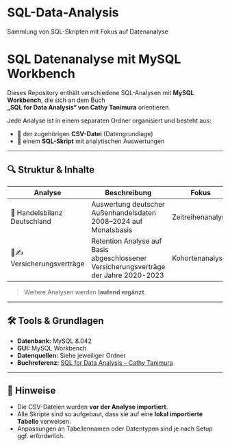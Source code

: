 # SQL-Data-Analysis
Sammlung von SQL-Skripten mit Fokus auf Datenanalyse

# SQL Datenanalyse mit MySQL Workbench

Dieses Repository enthält verschiedene SQL-Analysen mit **MySQL Workbench**, die sich an dem Buch  
**„SQL for Data Analysis“ von Cathy Tanimura** orientieren.

Jede Analyse ist in einem separaten Ordner organisiert und besteht aus:
- 📄 der zugehörigen **CSV-Datei** (Datengrundlage)
- 🧠 einem **SQL-Skript** mit analytischen Auswertungen

---

## 🔍 Struktur & Inhalte

| Analyse | Beschreibung | Fokus | Link |
|--------|--------------|------|------|
| 🚗 Handelsbilanz Deutschland | Auswertung deutscher Außenhandelsdaten 2008–2024 auf Monatsbasis| Zeitreihenanalyse | [Zum Ordner](./01_Zeitreihenanalysen) |
| 📄✍️ Versicherungsverträge | Retention Analyse auf Basis abgeschlossener Versicherungsverträge der Jahre 2020-2023 | Kohortenanalyse | [Zum Ordner](./02_Kohortenanalyse) |

> Weitere Analysen werden **laufend ergänzt**.

---

## 🛠️ Tools & Grundlagen

- **Datenbank:** MySQL 8.042
- **GUI:** MySQL Workbench
- **Datenquellen:** Siehe jeweiliger Ordner
- **Buchreferenz:** [SQL for Data Analysis – Cathy Tanimura](https://www.oreilly.com/library/view/sql-for-data/9781492088787/)

---

## 📌 Hinweise

- Die CSV-Dateien wurden **vor der Analyse importiert**.
- Alle Skripte sind so aufgebaut, dass sie auf eine **lokal importierte Tabelle** verweisen.
- Anpassungen an Tabellennamen oder Datentypen sind je nach Setup ggf. erforderlich.
